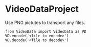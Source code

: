 # VideoDataProject
Use PNG pictutes to transport any files.

    from VideoData import VideoData as VD
    VD.encode('<file to encode>')
    VD.decode('<file to decode>')
